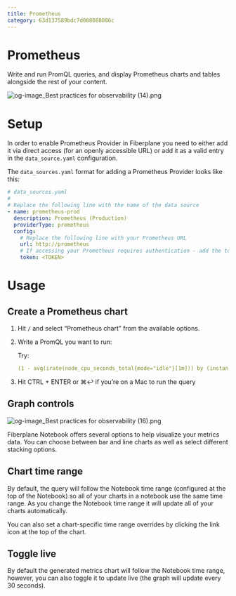 ```yaml
---
title: Prometheus
category: 63d137589bdc7d088088086c
---
```

# Prometheus

Write and run PromQL queries, and display Prometheus charts and tables alongside the rest of your content.

![og-image_Best practices for observability (14).png](Prometheus%204ea172902216439a92f252b327aae004/og-image_Best_practices_for_observability_(14).png)

# Setup

In order to enable Prometheus Provider in Fiberplane you need to either add it via direct access (for an openly accessible URL) or add it as a valid entry in the `data_source.yaml` configuration.

The `data_sources.yaml` format for adding a Prometheus Provider looks like this:

```yaml
# data_sources.yaml
#
# Replace the following line with the name of the data source
- name: prometheus-prod
  description: Prometheus (Production)
  providerType: prometheus
  config:
    # Replace the following line with your Prometheus URL
    url: http://prometheus
    # If accessing your Prometheus requires authentication - add the token below
    token: <TOKEN>
```

# Usage

## Create a Prometheus chart

1. Hit `/` and select “Prometheus chart” from the available options.
2. Write a PromQL you want to run:
    
    Try:
    
    ```yaml
    (1 - avg(irate(node_cpu_seconds_total{mode="idle"}[1m])) by (instance)) * 100
    ```
    
3. Hit CTRL + ENTER or ⌘↩︎ if you’re on a Mac to run the query

## Graph controls

![og-image_Best practices for observability (16).png](Prometheus%204ea172902216439a92f252b327aae004/og-image_Best_practices_for_observability_(16).png)

Fiberplane Notebook offers several options to help visualize your metrics data. You can choose between bar and line charts as well as select different stacking options.

## Chart time range

By default, the query will follow the Notebook time range (configured at the top of the Notebook) so all of your charts in a notebook use the same time range. As you change the Notebook time range it will update all of your charts automatically.

You can also set a chart-specific time range overrides by clicking the link icon at the top of the chart.

## Toggle live

By default the generated metrics chart will follow the Notebook time range, however, you can also toggle it to update live (the graph will update every 30 seconds).
